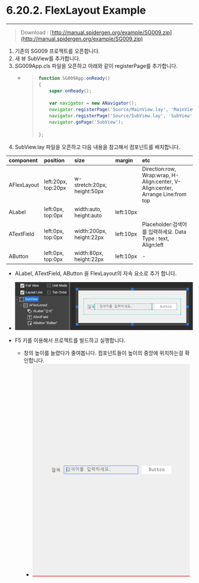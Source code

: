 # 6.20.2. FlexLayout Example

---

> Download : [http://manual.spidergen.org/example/SG009.zip](http://manual.spidergen.org/example/SG009.zip)

1. 기존의 SG009 프로젝트를 오픈합니다.
2. 새 뷰  SubView를 추가합니다.
3. SG009App.cls 파일을 오픈하고 아래와 같이 registerPage를 추가합니다.
   * > ```js
     > function SG009App:onReady()
     > {
     >     super.onReady();
     >
     >     var navigator = new ANavigator();
     >     navigator.registerPage('Source/MainView.lay', 'MainView');
     >     navigator.registerPage('Source/SubView.lay', 'SubView');
     >     navigator.goPage('SubView');
     >
     > };
     > ```
4. SubView.lay 파일을 오픈하고 다음 내용을 참고해서 컴포넌트를 배치합니다.

| component | position | size | margin | etc |
| :--- | :--- | :--- | :--- | :--- |
| AFlexLayout | left:20px, top:20px | w-stretch:20px, height:50px |  | Direction:row, Wrap:wrap, H-Align:center, V-Align:center, Arrange Line:from top |
| ALabel | left:0px, top:0px | width:auto, height:auto | left:10px |  |
| ATextField | left:0px, top:0px | width:200px, height:22px | left:10px | Placeholder:검색어를 입력하세요. Data Type : text, Align:left |
| AButton | left:0px, top:0px | width:80px, height:22px | left:10px | - |

* ALabel, ATextField, AButton 을 FlexLayout의 자속 요소로 추가 합니다.
* ![](/assets/flexlayout-ex-005.png)

* F5 키를 이용해서 프로젝트를 빌드하고 실행합니다.

  * 창의 높이를 늘렸다가 줄여봅니다. 컴포넌트들이 높이의 중앙에 위치하는걸 확인합니다.
    * ![](/assets/flexlayout-ex-008.png)



